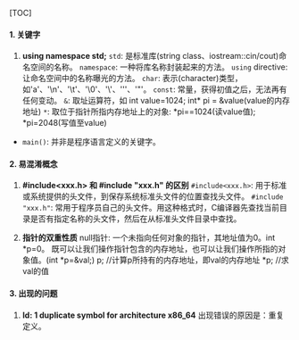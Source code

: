 [TOC]
#### 1. 关键字
1. **using namespace std;**
`std`: 是标准库(string class、iostream::cin/cout)命名空间的名称。
`namespace`: 一种将库名称封装起来的方法。
`using` directive: 让命名空间中的名称曝光的方法。
`char`: 表示(character)类型，如'a'、'\n'、'\t'、'\0'、'\\'、'\''、'\"'。
`const`: 常量，获得初值之后，无法再有任何变动。
`&`: 取址运算符，如 int value=1024; int* pi = &value(value的内存地址)
`*`: 取位于指针所指内存地址上的对象: *pi==1024(读value值); *pi=2048(写值至value)

+ `main()`: 并非是程序语言定义的关键字。

#### 2. 易混淆概念
1. **#include<xxx.h> 和 #include "xxx.h" 的区别**
`#include<xxx.h>`: 用于标准或系统提供的头文件，到保存系统标准头文件的位置查找头文件。
`#include "xxx.h"`: 常用于程序员自己的头文件。用这种格式时，C编译器先查找当前目录是否有指定名称的头文件，然后在从标准头文件目录中查找。

2. **指针的双重性质**
null指针: 一个未指向任何对象的指针，其地址值为0。int *p=0。
既可以让我们操作指针包含的内存地址，也可以让我们操作所指的对象值。(int *p=&val;)
p;  //计算p所持有的内存地址，即val的内存地址
*p; //求val的值

#### 3. 出现的问题
1. **ld: 1 duplicate symbol for architecture x86_64**
出现错误的原因是：重复定义。
